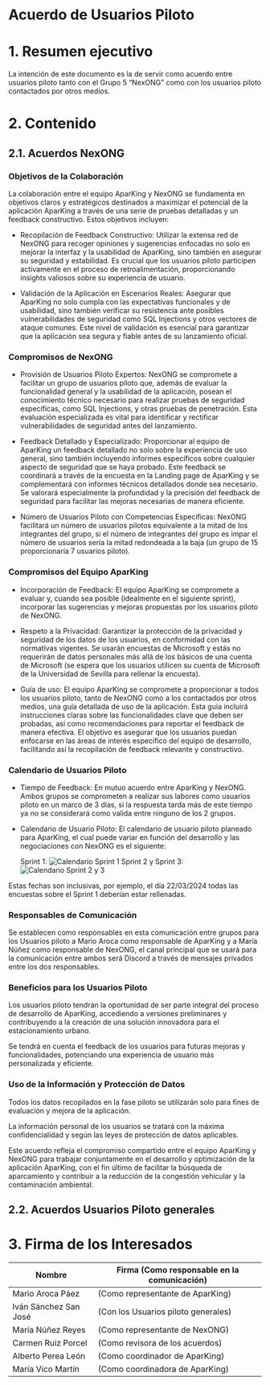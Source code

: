 # Acuerdo de Usuarios Piloto
# 1. Resumen ejecutivo

La intención de este documento es la de servir como acuerdo entre usuarios piloto tanto con el Grupo 5 “NexONG” como con los usuarios piloto contactados por otros medios.

# 2. Contenido

## 2.1. Acuerdos NexONG

### Objetivos de la Colaboración

La colaboración entre el equipo AparKing y NexONG se fundamenta en objetivos claros y estratégicos destinados a maximizar el potencial de la aplicación AparKing a través de una serie de pruebas detalladas y un feedback constructivo. Estos objetivos incluyen:

- Recopilación de Feedback Constructivo: Utilizar la extensa red de NexONG para recoger opiniones y sugerencias enfocadas no solo en mejorar la interfaz y la usabilidad de AparKing, sino también en asegurar su seguridad y estabilidad. Es crucial que los usuarios piloto participen activamente en el proceso de retroalimentación, proporcionando insights valiosos sobre su experiencia de usuario.

- Validación de la Aplicación en Escenarios Reales: Asegurar que AparKing no solo cumpla con las expectativas funcionales y de usabilidad, sino también verificar su resistencia ante posibles vulnerabilidades de seguridad como SQL Injections y otros vectores de ataque comunes. Este nivel de validación es esencial para garantizar que la aplicación sea segura y fiable antes de su lanzamiento oficial.

### Compromisos de NexONG

- Provisión de Usuarios Piloto Expertos: NexONG se compromete a facilitar un grupo de usuarios piloto que, además de evaluar la funcionalidad general y la usabilidad de la aplicación, posean el conocimiento técnico necesario para realizar pruebas de seguridad específicas, como SQL Injections, y otras pruebas de penetración. Esta evaluación especializada es vital para identificar y rectificar vulnerabilidades de seguridad antes del lanzamiento.

- Feedback Detallado y Especializado: Proporcionar al equipo de AparKing un feedback detallado no solo sobre la experiencia de uso general, sino también incluyendo informes específicos sobre cualquier aspecto de seguridad que se haya probado. Este feedback se coordinará a través de la encuesta en la Landing page de AparKing y se complementará con informes técnicos detallados donde sea necesario. Se valorará especialmente la profundidad y la precisión del feedback de seguridad para facilitar las mejoras necesarias de manera eficiente.

- Número de Usuarios Piloto con Competencias Específicas: NexONG facilitará un número de usuarios pilotos equivalente a la mitad de los integrantes del grupo, si el número de integrantes del grupo es impar el número de usuarios sería la mitad redondeada a la baja (un grupo de 15 proporcionaría 7 usuarios piloto).

### Compromisos del Equipo AparKing

- Incorporación de Feedback: El equipo AparKing se compromete a evaluar y, cuando sea posible (idealmente en el siguiente sprint), incorporar las sugerencias y mejoras propuestas por los usuarios piloto de NexONG.

- Respeto a la Privacidad: Garantizar la protección de la privacidad y seguridad de los datos de los usuarios, en conformidad con las normativas vigentes. Se usarán encuestas de Microsoft y estás no requerirán de datos personales más allá de los básicos de una cuenta de Microsoft (se espera que los usuarios utilicen su cuenta de Microsoft de la Universidad de Sevilla para rellenar la encuesta).

- Guía de uso: El equipo AparKing se compromete a proporcionar a todos los usuarios piloto, tanto de NexONG como a los contactados por otros medios, una guía detallada de uso de la aplicación. Esta guía incluirá instrucciones claras sobre las funcionalidades clave que deben ser probadas, así como recomendaciones para reportar el feedback de manera efectiva. El objetivo es asegurar que los usuarios puedan enfocarse en las áreas de interés específico del equipo de desarrollo, facilitando así la recopilación de feedback relevante y constructivo.

### Calendario de Usuarios Piloto

- Tiempo de Feedback: En mutuo acuerdo entre AparKing y NexONG. Ambos grupos se comprometen a realizar sus labores como usuarios piloto en un marco de 3 días, si la respuesta tarda más de este tiempo ya no se considerará como valida entre ninguno de los 2 grupos.

- Calendario de Usuario Piloto: El calendario de usuario piloto planeado para AparKing, el cual puede variar en función del desarrollo y las negociaciones con NexONG es el siguiente:

    Sprint 1:
    ![Calendario Sprint 1](/img/S1Calendar.png)
    Sprint 2 y Sprint 3:
    ![Calendario Sprint 2 y 3](/img/S2S3Calendar.png)

Estas fechas son inclusivas, por ejemplo, el día 22/03/2024 todas las encuestas sobre el Sprint 1 deberían estar rellenadas.

### Responsables de Comunicación

Se establecen como responsables en esta comunicación entre grupos para los Usuarios piloto a Mario Aroca como responsable de AparKing y a María Núñez como responsable de NexONG, el canal principal que se usará para la comunicación entre ambos será Discord a través de mensajes privados entre los dos responsables.

### Beneficios para los Usuarios Piloto

Los usuarios piloto tendrán la oportunidad de ser parte integral del proceso de desarrollo de AparKing, accediendo a versiones preliminares y contribuyendo a la creación de una solución innovadora para el estacionamiento urbano.

Se tendrá en cuenta el feedback de los usuarios para futuras mejoras y funcionalidades, potenciando una experiencia de usuario más personalizada y eficiente.

### Uso de la Información y Protección de Datos

Todos los datos recopilados en la fase piloto se utilizarán solo para fines de evaluación y mejora de la aplicación.

La información personal de los usuarios se tratará con la máxima confidencialidad y según las leyes de protección de datos aplicables.

Este acuerdo refleja el compromiso compartido entre el equipo AparKing y NexONG para trabajar conjuntamente en el desarrollo y optimización de la aplicación AparKing, con el fin último de facilitar la búsqueda de aparcamiento y contribuir a la reducción de la congestión vehicular y la contaminación ambiental.

## 2.2. Acuerdos Usuarios Piloto generales

# 3. Firma de los Interesados

| Nombre                | Firma (Como responsable en la comunicación) |
|-----------------------|---------------------------------------------|
| Mario Aroca Páez      | (Como representante de AparKing)                              |
| Iván Sánchez San José | (Con los Usuarios piloto generales)         |
| María Núñez Reyes     | (Como representante de NexONG)              |
| Carmen Ruiz Porcel    | (Como revisora de los acuerdos)             |
| Alberto Perea León    | (Como coordinador de AparKing)              |
| María Vico Martín     | (Como coordinadora de AparKing)             |
